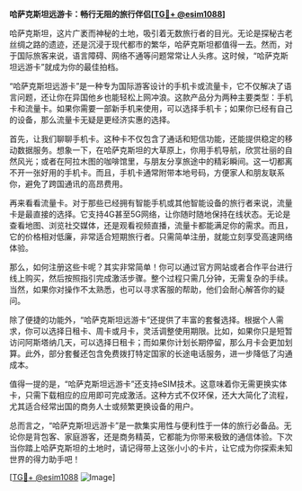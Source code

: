 **哈萨克斯坦远游卡：畅行无阻的旅行伴侣[[TG💪+ @esim1088](https://t.me/s/esim1088)]**

哈萨克斯坦，这片广袤而神秘的土地，吸引着无数旅行者的目光。无论是探秘古老丝绸之路的遗迹，还是沉浸于现代都市的繁华，哈萨克斯坦都值得一去。然而，对于国际旅客来说，语言障碍、网络不通等问题常常让人头疼。这时候，“哈萨克斯坦远游卡”就成为你的最佳拍档。

“哈萨克斯坦远游卡”是一种专为国际游客设计的手机卡或流量卡，它不仅解决了语言问题，还让你在异国他乡也能轻松上网冲浪。这款产品分为两种主要类型：手机卡和流量卡。如果你需要一部新手机来使用，可以选择手机卡；如果你已经有自己的设备，那么流量卡无疑是更经济实惠的选择。

首先，让我们聊聊手机卡。这种卡不仅包含了通话和短信功能，还能提供稳定的移动数据服务。想象一下，在哈萨克斯坦的大草原上，你用手机导航，欣赏壮丽的自然风光；或者在阿拉木图的咖啡馆里，与朋友分享旅途中的精彩瞬间。这一切都离不开一张好用的手机卡。而且，手机卡通常附带本地号码，方便家人和朋友联系你，避免了跨国通讯的高昂费用。

再来看看流量卡。对于那些已经拥有智能手机或其他智能设备的旅行者来说，流量卡是最直接的选择。它支持4G甚至5G网络，让你随时随地保持在线状态。无论是查看地图、浏览社交媒体，还是观看视频直播，流量卡都能满足你的需求。而且，它的价格相对低廉，非常适合短期旅行者。只需简单注册，就能立刻享受高速网络体验。

那么，如何注册这些卡呢？其实非常简单！你可以通过官方网站或者合作平台进行线上购买，然后按照指引完成激活步骤。整个过程只需几分钟，无需复杂的手续。当然，如果你对操作不太熟悉，也可以寻求客服的帮助，他们会耐心解答你的疑问。

除了便捷的功能外，“哈萨克斯坦远游卡”还提供了丰富的套餐选择。根据个人需求，你可以选择日租卡、周卡或月卡，灵活调整使用期限。比如，如果你只是短暂访问阿斯塔纳几天，可以选择日租卡；而如果你计划长期停留，那么月卡会更加划算。此外，部分套餐还包含免费拨打特定国家的长途电话服务，进一步降低了沟通成本。

值得一提的是，“哈萨克斯坦远游卡”还支持eSIM技术。这意味着你无需更换实体卡，只需下载相应的应用即可完成激活。这种方式不仅环保，还大大简化了流程，尤其适合经常出国的商务人士或频繁更换设备的用户。

总而言之，“哈萨克斯坦远游卡”是一款集实用性与便利性于一体的旅行必备品。无论你是背包客、家庭游客，还是商务精英，它都能为你带来极致的通信体验。下次当你踏上哈萨克斯坦的土地时，请记得带上这张小小的卡片，让它成为你探索未知世界的得力助手吧！

[[TG💪+ @esim1088](https://t.me/s/esim1088) ![Image](https://i.postimg.cc/4NQfJmqS/Snipaste-2025-05-13-00-14-12.png)]